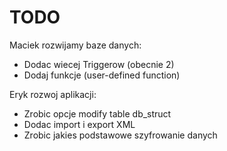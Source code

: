 # TODO 

Maciek
rozwijamy baze danych:
* Dodac wiecej Triggerow (obecnie 2)
* Dodaj funkcje (user-defined function)

Eryk
rozwoj aplikacji:
* Zrobic opcje modify table db_struct
* Dodac import i export XML
* Zrobic jakies podstawowe szyfrowanie danych
  
